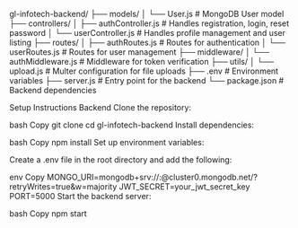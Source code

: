 gl-infotech-backend/
├── models/
│   └── User.js                # MongoDB User model
├── controllers/
│   ├── authController.js       # Handles registration, login, reset password
│   └── userController.js       # Handles profile management and user listing
├── routes/
│   ├── authRoutes.js           # Routes for authentication
│   └── userRoutes.js           # Routes for user management
├── middleware/
│   └── authMiddleware.js       # Middleware for token verification
├── utils/
│   └── upload.js               # Multer configuration for file uploads
├── .env                        # Environment variables
├── server.js                   # Entry point for the backend
└── package.json                # Backend dependencies

Setup Instructions
Backend
Clone the repository:

bash
Copy
git clone <repository-url>
cd gl-infotech-backend
Install dependencies:

bash
Copy
npm install
Set up environment variables:

Create a .env file in the root directory and add the following:

env
Copy
MONGO_URI=mongodb+srv://<username>:<password>@cluster0.mongodb.net/<dbname>?retryWrites=true&w=majority
JWT_SECRET=your_jwt_secret_key
PORT=5000
Start the backend server:

bash
Copy
npm start